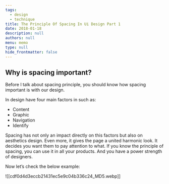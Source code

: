 ```yaml
---
tags: 
  - design
  - technique
title: The Principle Of Spacing In Ui Design Part 1
date: 2018-01-18
description: null
authors: null
menu: memo
type: null
hide_frontmatter: false
---
```


## Why is spacing important?
Before I talk about spacing principle, you should know how spacing important is with our design.

In design have four main factors in such as:

* Content
* Graphic
* Navigation
* Identify

Spacing has not only an impact directly on this factors but also on aesthetics design. Even more, it gives the page a united harmonic look. It decides you want them to pay attention to what. If you know the principle of spacing, you can use it in all your products. And you have a power strength of designers.

Now let’s check the below example:

![[cdf0d4d3eccb21431ec5e9c04b336c24_MD5.webp]]

